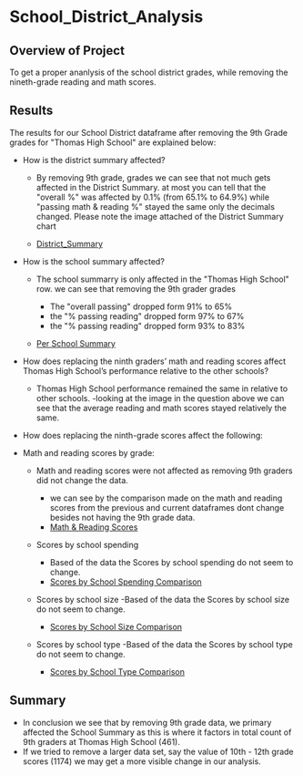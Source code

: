 # School_District_Analysis

## Overview of Project
To get a proper ananlysis of the school district grades, while removing the nineth-grade reading and math scores.
	

## Results
The results for our School District dataframe after removing the 9th Grade grades for "Thomas High School" are explained below:

- How is the district summary affected?
	* By removing 9th grade, grades we can see that not much gets affected in the District Summary. at most you can tell that
		the "overall %" was affected by 0.1% (from 65.1% to 64.9%) while "passing math & reading %" stayed the same only the decimals changed. Please note the image 	attached of the District Summary chart
		
	* [District_Summary](Resources/District_summary_changes.PNG)
		
- How is the school summary affected?
	* The school summarry is only affected in the "Thomas High School" row. we can see that removing the 9th grader grades
		- The "overall passing" dropped form 91% to 65%
		- the "% passing reading" dropped form 97% to 67%
		- the "% passing reading" dropped form 93% to 83%
		
	* [Per School Summary](Resources/per_school_summary.png)

- How does replacing the ninth graders’ math and reading scores affect Thomas High School’s performance relative to the other schools?
	* Thomas High School performance remained the same in relative to other schools.
		-looking at the image in the question above we can see that the average reading and math scores stayed relatively the same.

		
- How does replacing the ninth-grade scores affect the following:
- Math and reading scores by grade:
	* Math and reading scores were not affected as removing 9th graders did not change the data.
		- we can see by the comparison made on the math and reading scores from the previous and current dataframes dont change
		besides not having the 9th grade data.
		- [Math & Reading Scores](Resources/math_reading_scores.PNG)
		
	* Scores by school spending
		- Based of the data the Scores by school spending do not seem to change.
		- [Scores by School Spending Comparison](Resources/spending_school_comp.png)
	* Scores by school size
		-Based of the data the Scores by school size do not seem to change.
		- [Scores by School Size Comparison](Resources/spending_school_size_comp.png)
	* Scores by school type
		-Based of the data the Scores by school type do not seem to change.
		- [Scores by School Type Comparison](Resources/spending_school_type_comp.png)

	
## Summary
- In conclusion we see that by removing 9th grade data, we primary affected the School Summary as this is where it factors in
	total count of 9th graders at Thomas High School (461). 
- If we tried to remove a larger data set, say the value of 10th - 12th grade scores (1174) we may get a more visible 
	change in our analysis.
   
